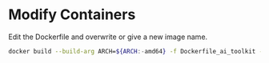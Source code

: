 # Modify Containers

Edit the Dockerfile and overwrite or give a new image name.

```bash
docker build --build-arg ARCH=${ARCH:-amd64} -f Dockerfile_ai_toolkit -t chronis10/teaching-ai-toolkit:${ARCH:-amd64} .
```
